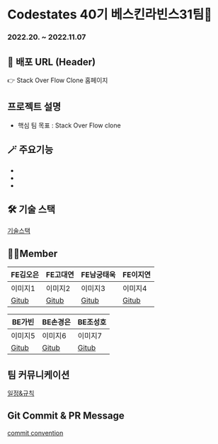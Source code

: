 # Codestates 40기 베스킨라빈스31팀🍨

### 2022.20. ~ 2022.11.07

## 📌 배포 URL (Header)

👉 Stack Over Flow Clone 홈페이지

## 프로젝트 설명

- 핵심 팀 목표 : Stack Over Flow clone

## 🪄 주요기능

- 
- 
- 

## 🛠 기술 스택

[기술스택](https://github.com/codestates-seb/seb40_pre_031/wiki/%EA%B8%B0%EC%88%A0%EC%8A%A4%ED%83%9D)

## 🧑‍💻Member
| FE김오은 | FE고대연 | FE남궁태욱 | FE이지연 |
| --- | --- | --- | --- |
| 이미지1 | 이미지2 | 이미지3 | 이미지4 |
| [Gitub](https://github.com/dorrion) | [Gitub](https://github.com/kkdy21?tab=overview&from=2022-10-01&to=2022-10-25) | [Gitub](https://github.com/waymokorea) | [Gitub](https://github.com/GitHubJIYEON) | 

| BE가빈 | BE손경은 | BE조성호 |
| --- | --- | --- |
| 이미지5 | 이미지6 | 이미지7 |
| [Gitub](https://github.com/Bhinney) | [Gitub](https://github.com/kexxxon) | [Gitub](https://github.com/toneofrain) |

## 팀 커뮤니케이션

[일정&규칙](https://github.com/codestates-seb/seb40_pre_031/wiki/%ED%8C%80-%EA%B7%9C%EC%B9%99)

## Git Commit & PR Message

[commit convention](https://github.com/codestates-seb/seb40_pre_031/edit/main/README.md)
